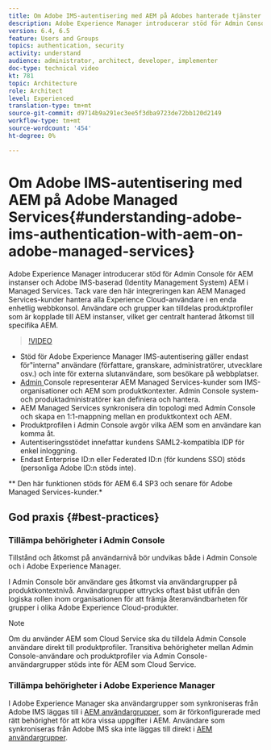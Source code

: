 ```yaml
---
title: Om Adobe IMS-autentisering med AEM på Adobes hanterade tjänster
description: Adobe Experience Manager introducerar stöd för Admin Console för AEM instanser och Adobe IMS-baserad (Identity Management System) AEM i Managed Services.   Tack vare den här integreringen kan AEM Managed Services-kunder hantera alla Experience Cloud-användare i en enda enhetlig webbkonsol. Användare och grupper kan tilldelas produktprofiler som är kopplade till AEM instanser, vilket ger centralt hanterad åtkomst till specifika AEM.
version: 6.4, 6.5
feature: Users and Groups
topics: authentication, security
activity: understand
audience: administrator, architect, developer, implementer
doc-type: technical video
kt: 781
topic: Architecture
role: Architect
level: Experienced
translation-type: tm+mt
source-git-commit: d9714b9a291ec3ee5f3dba9723de72bb120d2149
workflow-type: tm+mt
source-wordcount: '454'
ht-degree: 0%

---
```



# Om Adobe IMS-autentisering med AEM på Adobe Managed Services{#understanding-adobe-ims-authentication-with-aem-on-adobe-managed-services}

Adobe Experience Manager introducerar stöd för Admin Console för AEM instanser och Adobe IMS-baserad (Identity Management System) AEM i Managed Services.   Tack vare den här integreringen kan AEM Managed Services-kunder hantera alla Experience Cloud-användare i en enda enhetlig webbkonsol. Användare och grupper kan tilldelas produktprofiler som är kopplade till AEM instanser, vilket ger centralt hanterad åtkomst till specifika AEM.

>[!VIDEO](https://video.tv.adobe.com/v/26170?quality=12&learn=on)

* Stöd för Adobe Experience Manager IMS-autentisering gäller endast för&quot;interna&quot; användare (författare, granskare, administratörer, utvecklare osv.) och inte för externa slutanvändare, som besökare på webbplatser.
* [Admin ](https://adminconsole.adobe.com/) Console representerar AEM Managed Services-kunder som IMS-organisationer och AEM som produktkontexter. Admin Console system- och produktadministratörer kan definiera och hantera.
* AEM Managed Services synkronisera din topologi med Admin Console och skapa en 1:1-mappning mellan en produktkontext och AEM.
* Produktprofilen i Admin Console avgör vilka AEM som en användare kan komma åt.
* Autentiseringsstödet innefattar kundens SAML2-kompatibla IDP för enkel inloggning.
* Endast Enterprise ID:n eller Federated ID:n (för kundens SSO) stöds (personliga Adobe ID:n stöds inte).

** Den här funktionen stöds för AEM 6.4 SP3 och senare för Adobe Managed Services-kunder.*

## God praxis {#best-practices}

### Tillämpa behörigheter i Admin Console

Tillstånd och åtkomst på användarnivå bör undvikas både i Admin Console och i Adobe Experience Manager.

I Admin Console bör användare ges åtkomst via användargrupper på produktkontextnivå. Användargrupper uttrycks oftast bäst utifrån den logiska rollen inom organisationen för att främja återanvändbarheten för grupper i olika Adobe Experience Cloud-produkter.

>[!NOTE]
>
> Om du använder AEM som Cloud Service ska du tilldela Admin Console användare direkt till produktprofiler. Transitiva behörigheter mellan Admin Console-användare och produktprofiler via Admin Console-användargrupper stöds inte för AEM som Cloud Service.

### Tillämpa behörigheter i Adobe Experience Manager

I Adobe Experience Manager ska användargrupper som synkroniseras från Adobe IMS läggas till i [AEM användargrupper](https://helpx.adobe.com/experience-manager/6-4/sites/administering/using/security.html), som är förkonfigurerade med rätt behörighet för att köra vissa uppgifter i AEM. Användare som synkroniseras från Adobe IMS ska inte läggas till direkt i [AEM användargrupper](https://helpx.adobe.com/experience-manager/6-4/sites/administering/using/security.html).
